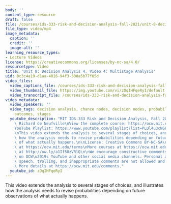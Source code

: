 ```yaml
---
body: ''
content_type: resource
draft: false
file: /courses/ids-333-risk-and-decision-analysis-fall-2021/unit-8-decision-analysis-video-4_360p_16_9.mp4
file_type: video/mp4
image_metadata:
  caption: ''
  credit: ''
  image-alt: ''
learning_resource_types:
- Lecture Videos
license: https://creativecommons.org/licenses/by-nc-sa/4.0/
resourcetype: Video
title: 'Unit 8: Decision Analysis 4, Video 4: Multistage Analysis'
uid: 0c3c4a19-d1aa-4016-94f3-508a5b77f85d
video_files:
  video_captions_file: /courses/ids-333-risk-and-decision-analysis-fall-2021/1ibc2A34BP_PnQ2h-iOsPNe2Vjc9Ftg6L_transcript.webvtt
  video_thumbnail_file: https://img.youtube.com/vi/zOqIHFqeRyI/default.jpg
  video_transcript_file: /courses/ids-333-risk-and-decision-analysis-fall-2021/1ibc2A34BP_PnQ2h-iOsPNe2Vjc9Ftg6L_transcript.pdf
video_metadata:
  video_speakers: ''
  video_tags: decision analysis, chance nodes, decision nodes, probability, updates,
    outcomes, stages
  youtube_description: "MIT IDS.333 Risk and Decision Analysis, Fall 2021\nInstructor:\
    \ Richard de Neufville\nView the complete course: https://ocw.mit.edu/courses/ids-333-risk-and-decision-analysis-fall-2021/\n\
    YouTube Playlist: https://www.youtube.com/playlist?list=PLUl4u3cNGP62jwhTqp8_1kwrkDkxZhpQC\n\
    \nThis video extends the analysis to several stages of choices, and illustrates\
    \ how the analysis needs to revise probabilities depending on future observations\
    \ of what actually happens.\n\nLicense: Creative Commons BY-NC-SA\nMore information\
    \ at https://ocw.mit.edu/terms\nMore courses at https://ocw.mit.edu\nSupport OCW\
    \ at http://ow.ly/a1If50zVRlQ\n\nWe encourage constructive comments and discussion\
    \ on OCW\u2019s YouTube and other social media channels. Personal attacks, hate\
    \ speech, trolling, and inappropriate comments are not allowed and may be removed.\
    \ More details at https://ocw.mit.edu/comments."
  youtube_id: zOqIHFqeRyI
---
```

This video extends the analysis to several stages of choices, and illustrates how the analysis needs to revise probabilities depending on future observations of what actually happens.